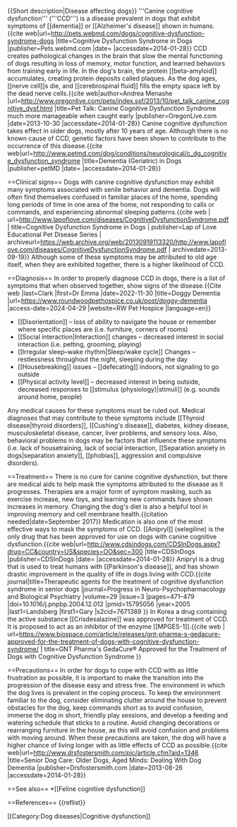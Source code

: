 {{Short description|Disease affecting dogs}}
'''Canine cognitive dysfunction''' ('''CCD''') is a disease prevalent in dogs that exhibit symptoms of [[dementia]] or [[Alzheimer's disease]] shown in humans.<ref>{{cite web|url=http://pets.webmd.com/dogs/cognitive-dysfunction-syndrome-dogs |title=Cognitive Dysfunction Syndrome in Dogs |publisher=Pets.webmd.com |date= |accessdate=2014-01-28}}</ref> CCD creates pathological changes in the brain that slow the mental functioning of dogs resulting in loss of memory, motor function, and learned behaviors from training early in life. In the dog's brain, the protein [[beta-amyloid]] accumulates, creating protein deposits called plaques. As the dog ages, [[nerve cell]]s die, and [[cerebrospinal fluid]] fills the empty space left by the dead nerve cells.<ref name="oregonlive">{{cite web|author=Andrea Menashe |url=http://www.oregonlive.com/pets/index.ssf/2013/10/pet_talk_canine_cognitive_dysf.html |title=Pet Talk: Canine Cognitive Dysfunction Syndrome much more manageable when caught early |publisher=OregonLive.com |date=2013-10-30 |accessdate=2014-01-28}}</ref> Canine cognitive dysfunction takes effect in older dogs, mostly after 10 years of age. Although there is no known cause of CCD, genetic factors have been shown to contribute to the occurrence of this disease.<ref>{{cite web|url=http://www.petmd.com/dog/conditions/neurological/c_dg_cognitive_dysfunction_syndrome |title=Dementia (Geriatric) in Dogs |publisher=petMD |date= |accessdate=2014-01-28}}</ref>

==Clinical signs==
Dogs with canine cognitive dysfunction may exhibit many symptoms associated with senile behavior and dementia.  Dogs will often find themselves confused in familiar places of the home, spending long periods of time in one area of the home, not responding to calls or commands, and experiencing abnormal sleeping patterns.<ref>{{cite web | url=http://www.lapoflove.com/diseases/CognitiveDysfunctionSyndrome.pdf | title=Cognitive Dysfunction Syndrome in Dogs | publisher=Lap of Love Educational Pet Disease Series | archiveurl=https://web.archive.org/web/20130919113320/http://www.lapoflove.com/diseases/CognitiveDysfunctionSyndrome.pdf | archivedate=2013-09-19}}</ref> Although some of these symptoms may be attributed to old age itself, when they are exhibited together, there is a higher likelihood of CCD.

==Diagnosis==
In order to properly diagnose CCD in dogs, there is a list of symptoms that when observed together, show signs of the disease.<ref name="oregonlive" /><ref>{{Cite web |last=Clark |first=Dr Emma |date=2022-11-30 |title=Doggy Dementia |url=https://www.roundwoodpethospice.co.uk/post/doggy-dementia |access-date=2024-04-29 |website=RW Pet Hospice |language=en}}</ref>

* [[Disorientation]] – loss of ability to navigate the house or remember where specific places are (i.e. furniture, corners of rooms)
* [[Social interaction|Interaction]] changes – decreased interest in social interaction (i.e. petting, grooming, playing)
* [[Irregular sleep–wake rhythm|Sleep/wake cycle]] Changes – restlessness throughout the night, sleeping during the day
* [[Housebreaking]] issues – [[defecating]] indoors, not signaling to go outside
* [[Physical activity level]] – decreased interest in being outside, decreased responses to [[stimulus (physiology)|stimuli]] (e.g. sounds around home, people)

Any medical causes for these symptoms must be ruled out. Medical diagnoses that may contribute to these symptoms include [[Thyroid disease|thyroid disorders]], [[Cushing's disease]], diabetes, kidney disease, musculoskeletal disease, cancer, liver problems, and sensory loss. Also, behavioral problems in dogs may be factors that influence these symptoms (i.e. lack of housetraining, lack of social interaction, [[Separation anxiety in dogs|separation anxiety]], [[phobias]], aggression and compulsive disorders).

==Treatment==
There is no cure for canine cognitive dysfunction, but there are medical aids to help mask the symptoms attributed to the disease as it progresses. Therapies are a major form of symptom masking, such as exercise increase, new toys, and learning new commands have shown increases in memory. Changing the dog's diet is also a helpful tool in improving memory and cell membrane health.{{citation needed|date=September 2017}} Medication is also one of the most effective ways to mask the symptoms of CCD. [[Anipryl]] (selegiline) is the only drug that has been approved for use on dogs with canine cognitive dysfunction.<ref>{{cite web|url=http://www.cdsindogs.com/CDSInDogs.aspx?drug=CC&country=US&species=OO&sec=300 |title=CDSInDogs |publisher=CDSInDogs |date= |accessdate=2014-01-28}}</ref> Anipryl is a drug that is used to treat humans with [[Parkinson's disease]], and has shown drastic improvement in the quality of life in dogs living with CCD.<ref>{{cite journal|title=Therapeutic agents for the treatment of cognitive dysfunction syndrome in senior dogs |journal=Progress in Neuro-Psychopharmacology and Biological Psychiatry |volume=29 |issue=3 |pages=471–479 |doi=10.1016/j.pnpbp.2004.12.012 |pmid=15795056 |year=2005 |last1=Landsberg |first1=Gary |s2cid=7671389 }}</ref> In Korea a drug containing the active substance [[Crisdesalazine]] was approved for treatment of CCD. It is proposed to act as an inhibitor of the enzyme [[MPGES-1]].<ref>{{cite web | url=https://www.biospace.com/article/releases/gnt-pharma-s-gedacure-approved-for-the-treatment-of-dogs-with-cognitive-dysfunction-syndrome/ | title=GNT Pharma's GedaCure® Approved for the Treatment of Dogs with Cognitive Dysfunction Syndrome }}</ref>

==Precautions==
In order for dogs to cope with CCD with as little frustration as possible, it is important to make the transition into the progression of the disease easy and stress free. The environment in which the dog lives is prevalent in the coping process. To keep the environment familiar to the dog, consider eliminating clutter around the house to prevent obstacles for the dog, keep commands short as to avoid confusion, immerse the dog in short, friendly play sessions, and develop a feeding and watering schedule that sticks to a routine. Avoid changing decorations or rearranging furniture in the house, as this will avoid confusion and problems with moving around. When these precautions are taken, the dog will have a higher chance of living longer with as little effects of CCD as possible.<ref>{{cite web|url=http://www.drsfostersmith.com/pic/article.cfm?aid=1346 |title=Senior Dog Care: Older Dogs, Aged Minds: Dealing With Dog Dementia |publisher=Drsfostersmith.com |date=2013-08-26 |accessdate=2014-01-28}}</ref>

==See also==
*[[Feline cognitive dysfunction]]

==References==
{{reflist}}

[[Category:Dog diseases|Cognitive dysfunction]]